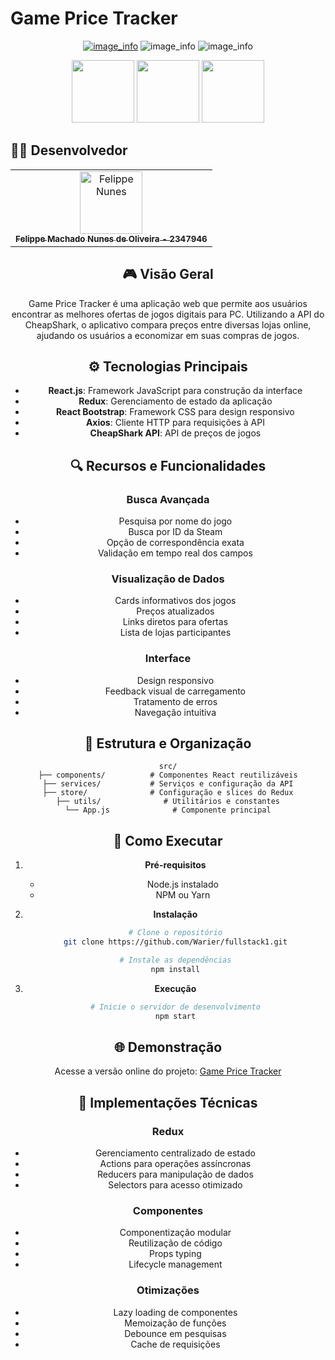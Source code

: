 # Game Price Tracker

<div align="center" style="display: display_block">

[![image_info](https://img.shields.io/badge/API-CheapShark-green)](https://www.cheapshark.com/api/)
![image_info](https://img.shields.io/badge/Linguagem-JavaScript-yellow)
![image_info](https://img.shields.io/badge/Framework-React-blue)

</div>

<div align="center">
    <img src="https://cdn.jsdelivr.net/gh/devicons/devicon@latest/icons/javascript/javascript-original.svg" width="100" height="100" />
    <img src="https://cdn.jsdelivr.net/gh/devicons/devicon@latest/icons/react/react-original.svg" width="100" height="100" />
    <img src="https://cdn.jsdelivr.net/gh/devicons/devicon@latest/icons/bootstrap/bootstrap-original.svg" width="100" height="100"/>
</div>

## 👨‍🎓 Desenvolvedor

<div align="center">
<table>
  <tr>
    <td align="center">
      <a href="https://github.com/Warier">
        <img src="https://lh3.googleusercontent.com/a/ACg8ocIwl5NyxTOQmezQxUyUOGbP5cZ8EH2aJCz3dD2TEshPhnrDdBmS=s288-c-no" width="100px;" alt="Felippe Nunes"/><br>
        <sub>
          <b>Felippe Machado Nunes de Oliveira - 2347946</b>
        </sub>
      </a>
    </td>
  </tr>
</table>
</div>

<div align="center">


## 🎮 Visão Geral

Game Price Tracker é uma aplicação web que permite aos usuários encontrar as melhores ofertas de jogos digitais para PC. Utilizando a API do CheapShark, o aplicativo compara preços entre diversas lojas online, ajudando os usuários a economizar em suas compras de jogos.

## ⚙️ Tecnologias Principais

- **React.js**: Framework JavaScript para construção da interface
- **Redux**: Gerenciamento de estado da aplicação
- **React Bootstrap**: Framework CSS para design responsivo
- **Axios**: Cliente HTTP para requisições à API
- **CheapShark API**: API de preços de jogos

## 🔍 Recursos e Funcionalidades

### Busca Avançada
- Pesquisa por nome do jogo
- Busca por ID da Steam
- Opção de correspondência exata
- Validação em tempo real dos campos

### Visualização de Dados
- Cards informativos dos jogos
- Preços atualizados
- Links diretos para ofertas
- Lista de lojas participantes

### Interface
- Design responsivo
- Feedback visual de carregamento
- Tratamento de erros
- Navegação intuitiva

## 📁 Estrutura e Organização

```
src/
├── components/          # Componentes React reutilizáveis
├── services/           # Serviços e configuração da API
├── store/              # Configuração e slices do Redux
├── utils/              # Utilitários e constantes
└── App.js              # Componente principal
```

## 🚀 Como Executar

1. **Pré-requisitos**
    - Node.js instalado
    - NPM ou Yarn

2. **Instalação**
   ```bash
   # Clone o repositório
   git clone https://github.com/Warier/fullstack1.git

   # Instale as dependências
   npm install
   ```

3. **Execução**
   ```bash
   # Inicie o servidor de desenvolvimento
   npm start
   ```

## 🌐 Demonstração

Acesse a versão online do projeto:
[Game Price Tracker](URL)

## 🔧 Implementações Técnicas

### Redux
- Gerenciamento centralizado de estado
- Actions para operações assíncronas
- Reducers para manipulação de dados
- Selectors para acesso otimizado

### Componentes
- Componentização modular
- Reutilização de código
- Props typing
- Lifecycle management

### Otimizações
- Lazy loading de componentes
- Memoização de funções
- Debounce em pesquisas
- Cache de requisições


